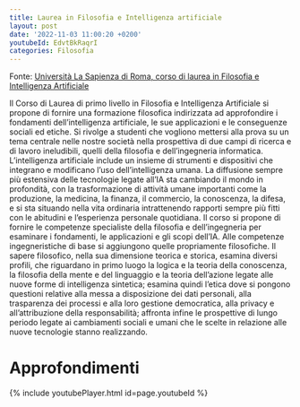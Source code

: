 ```yaml
---
title: Laurea in Filosofia e Intelligenza artificiale
layout: post
date: '2022-11-03 11:00:20 +0200'
youtubeId: EdvtBkRaqrI
categories: Filosofia
---
```


Fonte: [Università La Sapienza di Roma, corso di laurea in Filosofia e Intelligenza Artificiale](https://corsidilaurea.uniroma1.it/it/corso/2022/31774/il-corso)

Il Corso di Laurea di primo livello in Filosofia e Intelligenza Artificiale si propone di fornire una formazione filosofica indirizzata ad approfondire i fondamenti dell’intelligenza artificiale, le sue applicazioni e le conseguenze sociali ed etiche. 
Si rivolge a studenti che vogliono mettersi alla prova su un tema centrale nelle nostre società nella prospettiva di due campi di ricerca e di lavoro ineludibili, quelli della filosofia e dell’ingegneria informatica.
L’intelligenza artificiale include un insieme di strumenti e dispositivi che integrano e modificano l’uso dell’intelligenza umana. 
La diffusione sempre più estensiva delle tecnologie legate all’IA sta cambiando il mondo in profondità, con la trasformazione di attività umane importanti come la produzione, la medicina, la finanza, il commercio, la conoscenza, la difesa, e si sta situando nella vita ordinaria intrattenendo rapporti sempre più fitti con le abitudini e l’esperienza personale quotidiana.
Il corso si propone di fornire le competenze specialiste della filosofia e dell’ingegneria per esaminare i fondamenti, le applicazioni e gli scopi dell’IA. 
Alle competenze ingegneristiche di base si aggiungono quelle propriamente filosofiche. 
Il sapere filosofico, nella sua dimensione teorica e storica, esamina diversi profili, che riguardano in primo luogo la logica e la teoria della conoscenza, la filosofia della mente e del linguaggio e la teoria dell’azione legate alle nuove forme di intelligenza sintetica; esamina quindi l’etica dove si pongono questioni relative alla messa a disposizione dei dati personali, alla trasparenza dei processi e alla loro gestione democratica, alla privacy e all’attribuzione della responsabilità; affronta infine le prospettive di lungo periodo legate ai cambiamenti sociali e umani che le scelte in relazione alle nuove tecnologie stanno realizzando.

# Approfondimenti

{% include youtubePlayer.html id=page.youtubeId %}

